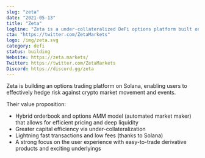 ```yaml
---
slug: "zeta"
date: "2021-05-13"
title: "Zeta"
logline: "Zeta is a under-collateralized DeFi options platform built on Solana."
cta: "https://twitter.com/ZetaMarkets"
logo: /img/zeta.svg
category: defi
status: building
Website: https://zeta.markets/
Twitter: https://twitter.com/ZetaMarkets
Discord: https://discord.gg/zeta
---
```


Zeta is building an options trading platform on Solana, enabling users to effectively hedge risk against crypto market movement and events.

Their value proposition:

- Hybrid orderbook and options AMM model (automated market maker) that allows for efficient pricing and deep liquidity
- Greater capital efficiency via under-collateralization
- Lightning fast transactions and low fees (thanks to Solana)
- A strong focus on the user experience with easy-to-trade derivative products and exciting underlyings
